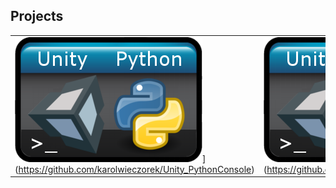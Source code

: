 ## Projects


| | | |
|-|-|-|
| ![](img/Unity_Python_Console.png)](https://github.com/karolwieczorek/Unity_PythonConsole)| ![](img/Unity_Lua_Console.png)](https://github.com/karolwieczorek/Unity_LuaConsole) |

